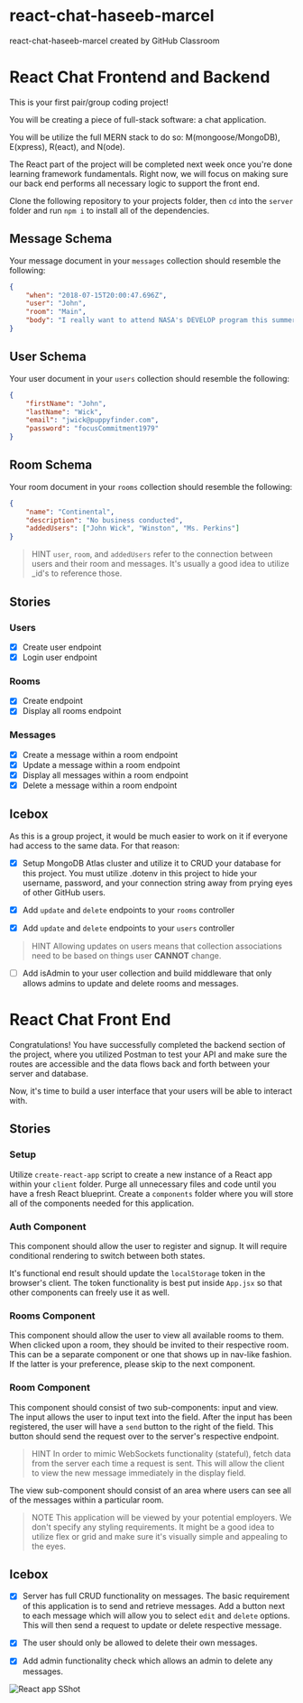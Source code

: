 # react-chat-haseeb-marcel
react-chat-haseeb-marcel created by GitHub Classroom

# React Chat Frontend and Backend

This is your first pair/group coding project!

You will be creating a piece of full-stack software: a chat application.

You will be utilize the full MERN stack to do so: M(mongoose/MongoDB), E(xpress), R(eact), and N(ode).

The React part of the project will be completed next week once you're done learning framework fundamentals. Right now, we will focus on making sure our back end performs all necessary logic to support the front end.

Clone the following repository to your projects folder, then `cd` into the `server` folder and run `npm i` to install all of the dependencies.

## Message Schema

Your message document in your `messages` collection should resemble the following:

```json
{
    "when": "2018-07-15T20:00:47.696Z",
    "user": "John",
    "room": "Main",
    "body": "I really want to attend NASA's DEVELOP program this summer!"
}
```

## User Schema

Your user document in your `users` collection should resemble the following:

```json
{
    "firstName": "John",
    "lastName": "Wick",
    "email": "jwick@puppyfinder.com",
    "password": "focusCommitment1979"
}
```

## Room Schema

Your room document in your `rooms` collection should resemble the following:

```json 
{
    "name": "Continental",
    "description": "No business conducted",
    "addedUsers": ["John Wick", "Winston", "Ms. Perkins"]
}
```

> HINT
> `user`, `room`, and `addedUsers` refer to the connection between users and their room and messages.
> It's usually a good idea to utilize \_id's to reference those.

## Stories

### Users

-   [x] Create user endpoint
-   [x] Login user endpoint

### Rooms

-   [x] Create endpoint
-   [x] Display all rooms endpoint

### Messages

-   [x] Create a message within a room endpoint
-   [x] Update a message within a room endpoint
-   [x] Display all messages within a room endpoint
-   [x] Delete a message within a room endpoint

## Icebox

As this is a group project, it would be much easier to work on it if everyone had access to the same data. For that reason:

-   [x] Setup MongoDB Atlas cluster and utilize it to CRUD your database for this project. You must utilize .dotenv in this project to hide your username, password, and your connection string away from prying eyes of other GitHub users.

-   [x] Add `update` and `delete` endpoints to your `rooms` controller
-   [x] Add `update` and `delete` endpoints to your `users` controller

> HINT
> Allowing updates on users means that collection associations need to be based on things user **CANNOT** change.

-   [ ] Add isAdmin to your user collection and build middleware that only allows admins to update and delete rooms and messages.

# React Chat Front End

Congratulations! You have successfully completed the backend section of the project, where you utilized Postman to test your API and make sure the routes are accessible and the data flows back and forth between your server and database.

Now, it's time to build a user interface that your users will be able to interact with.

## Stories

### Setup

Utilize `create-react-app` script to create a new instance of a React app within your `client` folder. Purge all unnecessary files and code until you have a fresh React blueprint. Create a `components` folder where you will store all of the components needed for this application.

### Auth Component

This component should allow the user to register and signup. It will require conditional rendering to switch between both states.

It's functional end result should update the `localStorage` token in the browser's client. The token functionality is best put inside `App.jsx` so that other components can freely use it as well.

### Rooms Component

This component should allow the user to view all available rooms to them. When clicked upon a room, they should be invited to their respective room. This can be a separate component or one that shows up in nav-like fashion. If the latter is your preference, please skip to the next component.

### Room Component

This component should consist of two sub-components: input and view. The input allows the user to input text into the field. After the input has been registered, the user will have a `send` button to the right of the field. This button should send the request over to the server's respective endpoint.

> HINT
> In order to mimic WebSockets functionality (stateful), fetch data from the server each time a request is sent.
> This will allow the client to view the new message immediately in the display field.

The view sub-component should consist of an area where users can see all of the messages within a particular room.

> NOTE
> This application will be viewed by your potential employers. We don't specify any styling requirements.
> It might be a good idea to utilize flex or grid and make sure it's visually simple and appealing to the eyes.

## Icebox

-   [x] Server has full CRUD functionality on messages. The basic requirement of this application is to send and retrieve messages. Add a button next to each message which will allow you to select `edit` and `delete` options. This will then send a request to update or delete respective message.

-   [x] The user should only be allowed to delete their own messages.

-   [x] Add admin functionality check which allows an admin to delete any messages.

![React app SShot](https://github.com/Haseeb-Moheb/react-chat-haseeb-marcel/assets/118638791/6a8a529d-d37f-41a2-a944-7ca9522f9fb7)


